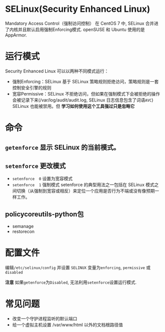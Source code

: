 # SELinux(Security Enhanced Linux)
Mandatory Access Control（强制访问控制）
在 CentOS 7 中, SELinux 合并进了内核并且默认启用强制Enforcing模式. openSUSE 和 Ubuntu 使用的是 AppArmor.

# 运行模式
Security Enhanced Linux 可以以两种不同模式运行：
   * 强制Enforcing：SELinux 基于 SELinux 策略规则拒绝访问，策略规则是一套控制安全引擎的规则
   * 宽容Permissive：SELinux 不拒绝访问，但如果在强制模式下会被拒绝的操作会被记录下来(/var/log/audit/audit.log, SELinux 日志信息包含了词语`AVC`)
SELinux 也能被禁用。但 **学习如何使用这个工具强过只是忽略它**

# 命令

## `getenforce` 显示 SELinux 的当前模式。
## `setenforce` 更改模式
   * `setenforce  0` 设置为宽容模式
   * `setenforce  1` 强制模式
setenforce 的典型用法之一包括在 SELinux 模式之间切换（从强制到宽容或相反）来定位一个应用是否行为不端或没有像预期一样工作。

## policycoreutils-python包
   * semanage
   * restorecon

# 配置文件
 编辑`/etc/selinux/config` 并设置 `SELINUX` 变量为`enforcing`, `permissive` 或 `disabled`

**注意**
如果`getenforce`为`Disabled`, 无法利用`setenforce`设置运行模式.

# 常见问题
   * 改变一个守护进程监听的默认端口
   * 给一个虚拟主机设置 /var/www/html 以外的文档根路径值
